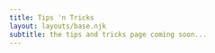 ```yaml
---
title: Tips 'n Tricks
layout: layouts/base.njk
subtitle: the tips and tricks page coming soon...
---
```


